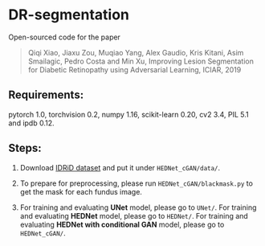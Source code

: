 # DR-segmentation
Open-sourced code for the paper 
> Qiqi Xiao, Jiaxu Zou, Muqiao Yang, Alex Gaudio, Kris Kitani, Asim Smailagic, Pedro Costa and Min Xu, Improving Lesion Segmentation for Diabetic Retinopathy using Adversarial Learning, ICIAR, 2019

## Requirements:
pytorch 1.0, torchvision 0.2, numpy 1.16, scikit-learn 0.20, cv2 3.4, PIL 5.1 and ipdb 0.12.
## Steps:
1. Download [IDRiD dataset](https://idrid.grand-challenge.org/Data/) and put it under ```HEDNet_cGAN/data/```.

2. To prepare for preprocessing, please run ```HEDNet_cGAN/blackmask.py``` to get the mask for each fundus image. 

3. For training and evaluating **UNet** model, please go to ```UNet/```. For training and evaluating **HEDNet** model, please go to ```HEDNet/```. For training and evaluating **HEDNet with conditional GAN** model, please go to ```HEDNet_cGAN/```. 
